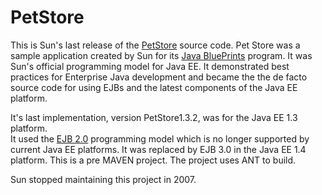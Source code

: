 # PetStore

This is Sun's last release of the [PetStore](http://www.oracle.com/technetwork/java/petstore1-3-1-02-139690.html) source code.
Pet Store was a sample application created by Sun for its [Java BluePrints](http://en.wikipedia.org/wiki/Java_BluePrints) program.
It was Sun's official programming model for Java EE.  It demonstrated best practices for Enterprise Java development and became the the de facto source 
code for using EJBs and the latest components of the Java EE platform.

It's last implementation, version PetStore1.3.2, was for the Java EE 1.3 platform.  
It used the [EJB 2.0](http://en.wikipedia.org/wiki/Enterprise_JavaBeans) 
programming model which is no longer supported by current Java EE platforms.  It was replaced by EJB 3.0 in the Java EE 1.4 platform.
This is a pre MAVEN project.  The project uses ANT to build.
  
Sun stopped maintaining this project in 2007.


